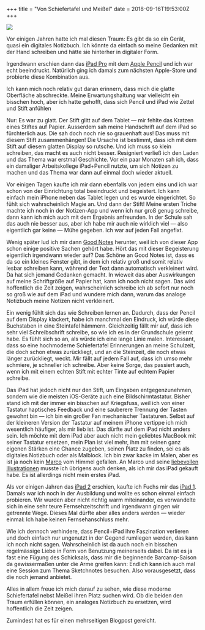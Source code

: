 +++
title = "Von Schiefertafel und Meißel"
date = 2018-09-16T19:53:00Z
+++

![](Schiefertafel_Meissel.png)

Vor einigen Jahren hatte ich mal diesen Traum: Es gibt da so ein Gerät, quasi ein digitales Notizbuch. Ich könnte da einfach so meine Gedanken mit der Hand schreiben und hätte sie hinterher in digitaler Form.

Irgendwann erschien dann das [iPad Pro](https://de.wikipedia.org/wiki/IPad) mit dem [Apple Pencil](https://de.wikipedia.org/wiki/Apple_Pencil) und ich war echt beeindruckt. Natürlich ging ich damals zum nächsten Apple-Store und probierte diese Kombination aus.

Ich kann mich noch relativ gut daran erinnern, dass mich die glatte Oberfläche abschreckte. Meine Erwartungshaltung war vielleicht ein bisschen hoch, aber ich hatte gehofft, dass sich Pencil und iPad wie Zettel und Stift anfühlen

Nur: Es war zu glatt. Der Stift glitt auf dem Tablet — mir fehlte das Kratzen eines Stiftes auf Papier. Ausserdem sah meine Handschrift auf dem iPad so fürchterlich aus. Die sah doch noch nie so grauenhaft aus! Das muss mit diesem Stift zusammenhängen! Die Ursache ist bestimmt, dass ich mit dem Stift auf diesem glatten Display so rutsche. Und ich muss so klein schreiben, das macht es auch nicht besser. Resigniert verließ ich den Laden und das Thema war erstmal Geschichte. Vor ein paar Monaten sah ich, dass ein damaliger Arbeitskollege iPad+Pencil nutzte, um sich Notizen zu machen und das Thema war dann auf einmal doch wieder aktuell.

Vor einigen Tagen kaufte ich mir dann ebenfalls von jedem eins und ich war schon von der Einrichtung total beeindruckt und begeistert. Ich kann einfach mein iPhone neben das Tablet legen und es wurde eingerichtet. So fühlt sich wahrscheinlich Magie an. Und dann der Stift! Meine ersten Triche machte ich noch in der Notizen-App und wenn ich nur groß genug schreibe, dann kann ich mich auch mit dem Ergebnis anfreunden. In der Schule sah das auch nie besser aus, aber ich habe mir auch nie wirklich viel — also eigentlich gar keine — Mühe gegeben. Ich war auf jeden Fall angefixt.

Wenig später lud ich mir dann [Good Notes](https://www.goodnotes.com) herunter, weil ich von dieser App schon einige positive Sachen gehört habe. Hört das mit dieser Begeisterung eigentlich irgendwann wieder auf? Das Schöne an Good Notes ist, dass es da so ein kleines Fenster gibt, in dem ich relativ groß und somit relativ lesbar schreiben kann, während der Text dann automatisch verkleinert wird. Da hat sich jemand Gedanken gemacht. In wieweit das aber Auswirkungen auf meine Schriftgröße auf Papier hat, kann ich noch nicht sagen. Das wird hoffentlich die Zeit zeigen, wahrscheinlich schreibe ich ab sofort nur noch so groß wie auf dem iPad und wundere mich dann, warum das analoge Notizbuch meine Notizen nicht verkleinert.

Ein wenig fühlt sich das wie Schreiben lernen an. Dadurch, dass der Pencil auf dem Display klackert, habe ich manchmal den Eindruck, ich würde diese Buchstaben in eine Steintafel hämmern. Gleichzeitig fällt mir auf, dass ich sehr viel Schreibschrift schreibe, so wie ich es in der Grundschule gelernt habe. Es fühlt sich so an, als würde ich eine lange Linie malen. Interessant, dass so eine hochmoderne Schiefertafel Erinnerungen an meine Schulzeit, die doch schon etwas zurückliegt, und an die Steinzeit, die noch etwas länger zurückliegt, weckt. Mir fällt auf jedem Fall auf, dass ich umso mehr schmiere, je schneller ich schreibe. Aber keine Sorge, das passiert auch, wenn ich mit einem echten Stift mit echter Tinte auf echtem Papier schreibe.

Das iPad hat jedoch nicht nur den Stift, um Eingaben entgegenzunehmen, sondern wie die meisten iOS-Geräte auch eine Bildschirmtastatur. Bisher stand ich mit der immer ein bisschen auf Kriegsfuss, weil ich von einer Tastatur haptisches Feedback und eine sauberere Trennung der Tasten gewohnt bin — ich bin ein großer Fan mechanischer Tastaturen. Selbst auf der kleineren Version der Tastatur auf meinem iPhone vertippe ich mich wesentlich häufiger, als mir lieb ist. Das dürfte auf dem iPad nicht anders sein. Ich möchte mit dem iPad aber auch nicht mein geliebtes MacBook mit seiner Tastatur ersetzen, mein Plan ist viel mehr, ihm mit seinen ganz eigenen Stärken eine Chance zugeben, seinen Platz zu finden, sei es als digitales Notizbuch oder als Malblock. Ich bin zwar kacke im Malen, aber es ist ja noch kein [Marco](https://www.unmus.de) vom Himmel gefallen. An Marco und seine [liebevollen Illustrationen](https://www.unmus.de/pinseldisko/) musste ich übrigens auch denken, als ich mir das iPad gekauft habe. Es ist allerdings nicht mein erstes iPad.

Als vor einigen Jahren das [iPad 2](https://en.wikipedia.org/wiki/IPad_2) erschien, kaufte ich Fuchs mir das [iPad 1](https://en.wikipedia.org/wiki/IPad_(1st_generation)). Damals war ich noch in der Ausbildung und wollte es schon einmal einfach probieren. Wir wurden aber nicht richtig warm miteinander, es verwandelte sich in eine sehr teure Fernsehzeitschrift und irgendwann gingen wir getrennte Wege. Dieses Mal dürfte aber alles anders werden — wieder einmal: Ich habe keinen Fernsehanschluss mehr.

Wie ich dennoch verhindere, dass Pencil+iPad ihre Faszination verlieren und doch einfach nur ungenutzt in der Gegend rumliegen werden, das kann ich noch nicht sagen. Wahrscheinlich ist da auch noch ein bisschen regelmässige Liebe in Form von Benutzung meinerseits dabei. Da ist es ja fast eine Fügung des Schicksals, dass mir die beginnende Barcamp-Saison da gewissermaßen unter die Arme greifen kann: Endlich kann ich auch mal eine Session zum Thema Sketchnotes besuchen. Also vorausgesetzt, dass die noch jemand anbietet.

Alles in allem freue ich mich darauf zu sehen, wie diese moderne Schiefertafel nebst Meißel ihren Platz suchen wird. Ob die beiden den Traum erfüllen können, ein analoges Notizbuch zu ersetzen, wird hoffentlich die Zeit zeigen.

Zumindest hat es für einen mehrseitigen Blogpost gereicht.